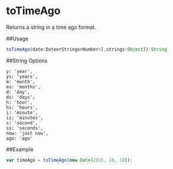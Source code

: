 toTimeAgo
===

Returns a string in a time ago format.

##Usage

```js
toTimeAgo(date:DateorStringorNumber>[,strings:Object]):String
```

##String Options

    y: 'year',
    ys: 'years',
    m: 'month',
    ms: 'months',
    d: 'day',
    ds: 'days',
    h: 'hour',
    hs: 'hours',
    i: 'minute',
    is: 'minutes',
    s: 'second',
    ss: 'seconds',
    now: 'just now',
    ago: 'ago'


##Example

```js
var timeAgo = toTimeAgo(new Date(2015, 10, 10));
```
